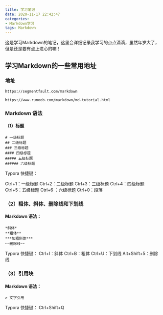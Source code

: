 ```yaml
---
title: 学习笔记
date: 2020-11-17 22:42:47
categories:
- Markdown学习
tags: Markdown
---
```

这是学习Markdown的笔记，这里会详细记录我学习的点点滴滴，虽然年岁大了，但是还是要有点上进心的嘛！

## 学习Markdown的一些常用地址

### 地址
<!-- more -->
```
https://segmentfault.com/markdown
```

```
https://www.runoob.com/markdown/md-tutorial.html
```
### Markdown 语法
#### （1）标题

```
# 一级标题
## 二级标题
### 三级标题
#### 四级标题
##### 五级标题
###### 六级标题
```

Typora 快捷键：

Ctrl+1：一级标题
Ctrl+2：二级标题
Ctrl+3：三级标题
Ctrl+4：四级标题
Ctrl+5：五级标题
Ctrl+6 ：六级标题
Ctrl+0：段落

### （2）粗体、斜体、删除线和下划线
#### Markdown 语法：

```
*斜体*
**粗体**
***加粗斜体***
~~删除线~~
```
Typora 快捷键：
Ctrl+I：斜体
Ctrl+B：粗体
Ctrl+U：下划线
Alt+Shift+5：删除线

### （3）引用块
#### Markdown 语法：

```
> 文字引用
```
Typora 快捷键： Ctrl+Shift+Q